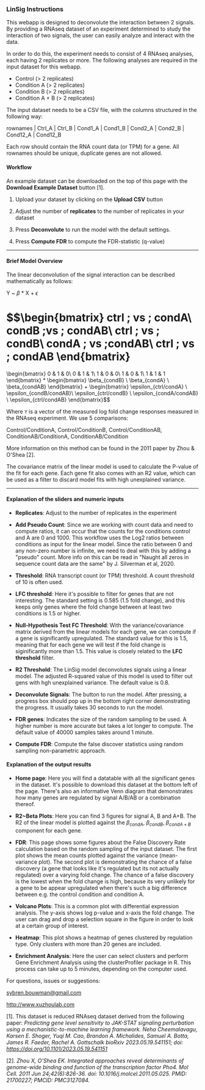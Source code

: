 
### LinSig Instructions

This webapp is designed to deconvolute the interaction between 2 signals.
By providing a RNAseq dataset of an experiment determined to study the interaction of two signals, the user can easily analyze and interact with the data.

In order to do this, the experiment needs to consist of 4 RNAseq analyses, each having 2 replicates or more. The following analyses are required in the input dataset for this webapp.

* Control (> 2 replicates)
* Condition A (> 2 replicates)
* Condition B (> 2 replicates)
* Condition A + B (> 2 replicates)

The input dataset needs to be a CSV file, with the columns structured in the following way:

rownames | Ctrl_A | Ctrl_B | Cond1_A | Cond1_B | Cond2_A | Cond2_B | Cond12_A | Cond12_B

Each row should contain the RNA count data (or TPM) for a gene.
All rownames should be unique, duplicate genes are not allowed.

#### Workflow

An example dataset can be downloaded on the top of this page with the **Download Example Dataset** button [1].

1. Upload your dataset by clicking on the **Upload CSV** button

2. Adjust the number of **replicates** to the number of replicates in your dataset

3. Press **Deconvolute** to run the model with the default settings.

4. Press **Compute FDR** to compute the FDR-statistic (q-value)


----

#### Brief Model Overview

The linear deconvolution of the signal interaction can be described mathematically as follows:

Y ~ $\beta$ * X + $\epsilon$




$$\begin{bmatrix}
ctrl \; vs \; condA\\ 
condB \;vs \; condAB\\ 
ctrl \; vs \; condB\\ 
condA \; vs \;condAB\\ 
ctrl \; vs \; condAB
\end{bmatrix}
=
\begin{bmatrix}
0 & 1 & 0\\ 
0 & 1 & 1\\ 
1 & 0 & 0\\ 
1 & 0 & 1\\ 
1 & 1 & 1
\end{bmatrix}
*
\begin{bmatrix}
\beta_{condB} \\ 
\beta_{condA} \\ 
\beta_{condAB}
\end{bmatrix}
+ 
\begin{bmatrix}
\epsilon_{ctrl/condA} \\ 
\epsilon_{condB/condAB}\\ 
\epsilon_{ctrl/condB} \\ 
\epsilon_{condA/condAB} \\ 
\epsilon_{ctrl/condAB}
\end{bmatrix}$$


Where `Y` is a vector of the measured log fold change responses measured in the RNAseq experiment. We use 5 comparisons: 

Control/ConditionA, 
Control/ConditionB, 
Control/ConditionAB, 
ConditionAB/ConditionA, 
ConditionAB/Condition

More information on this method can be found in the 2011 paper by Zhou & O'Shea [2].

The covariance matrix of the linear model is used to calculate the P-value of the fit for each gene. 
Each gene fit also comes with an R2 value, which can be used as a filter to discard model fits with high unexplained variance.

----

#### Explanation of the sliders and numeric inputs

- **Replicates**: Adjust to the number of replicates in the experiment

- **Add Pseudo Count**: Since we are working with count data and need to compute ratios, it can occur that the counts for the conditions control and A are 0 and 1000. This workflow uses the Log2 ratios between conditions as input for the linear model. Since the ratio between 0 and any non-zero number is infinite, we need to deal with this by adding a "pseudo" count. More info on this can be read in "Naught all zeros in sequence count data are the same" by J. Silverman et al, 2020.

- **Threshold**: RNA transcript count (or TPM) threshold. A count threshold of 10 is often used.

- **LFC threshold**: Here it's possible to filter for genes that are not interesting. The standard setting is 0.585 (1.5 fold change), and this keeps only genes where the fold change between at least two conditions is 1.5 or higher.

- **Null-Hypothesis Test FC Threshold**: With the variance/covariance matrix derived from the linear models for each gene, we can compute if a gene is significantly upregulated. The standard value for this is 1.5, meaning that for each gene we will test if the fold change is siginificantly more than 1.5. This value is closely related to the **LFC threshold** filter.

- **R2 Threshold**: The LinSig model deconvolutes signals using a linear model. The adjusted R-squared value of this model is used to filter out gens with hgh unexplained variance. The default value is 0.8.

- **Deconvolute Signals**: The button to run the model. After pressing, a progress box should pop up in the bottom right corner demonstrating the progress. It usually takes 30 seconds to run the model.

- **FDR genes**: Indicates the size of the random sampling to be used. A higher number is more accurate but takes a lot longer to compute. The default value of 40000 samples takes around 1 minute.

- **Compute FDR**: Compute the false discover statistics using random sampling non-parametric approach.

#### Explanation of the output results

- **Home page**: Here you will find a datatable with all the significant genes in the dataset. It's possible to download this dataset at the bottom left of the page. There's also an informative Venn diagram that demonstrates how many genes are regulated by signal A/B/AB or a combination thereof.


- **R2~Beta Plots**: Here you can find 3 figures for signal A, B and A+B. The R2 of the linear model is plotted against the $\beta_{condA}$, $\beta_{condB}$, $\beta_{condA+B}$ component for each gene.

- **FDR**: This page shows some figures about the False Discovery Rate calculation based on the random sampling of the input dataset. The first plot shows the mean counts plotted against the variance (mean-variance plot). The second plot is demonstrating the chance of a false discovery (a gene that looks like it's regulated but its not actually regulated) over a varying fold change. The chance of a false discovery is the lowest when the fold change is high, because its very unlikely for a gene to be appear upregulated when there's such a big difference between e.g. the control condition and condition A.

- **Volcano Plots**: This is a common plot with differential expression analysis. The y-axis shows log p-value and x-axis the fold change. The user can drag and drop a selection square in the figure in order to look at a certain group of interest. 

- **Heatmap**: This plot shows a heatmap of genes clustered by regulation type. Only clusters with more than 20 genes are included.

- **Enrichment Analysis**: Here the user can select clusters and perform Gene Enrichment Analysis using the clusterProfiler package in R. This process can take up to 5 minutes, depending on the computer used.




For questions, issues or suggestions:

sybren.bouwman@gmail.com

http://www.xuzhoulab.com


[1]. This dataset is reduced RNAseq dataset derived from the following paper: *Predicting gene level sensitivity to JAK-STAT signaling perturbation using a mechanistic-to-machine learning framework.
Neha Cheemalavagu, Karsen E. Shoger, Yuqi M. Cao, Brandon A. Michalides, Samuel A. Botta, James R. Faeder, Rachel A. Gottschalk
bioRxiv 2023.05.19.541151; doi: https://doi.org/10.1101/2023.05.19.541151*

[2]. *Zhou X, O'Shea EK. Integrated approaches reveal determinants of genome-wide binding and function of the transcription factor Pho4. 
Mol Cell. 2011 Jun 24;42(6):826-36. doi: 10.1016/j.molcel.2011.05.025. PMID: 21700227; PMCID: PMC3127084.*

